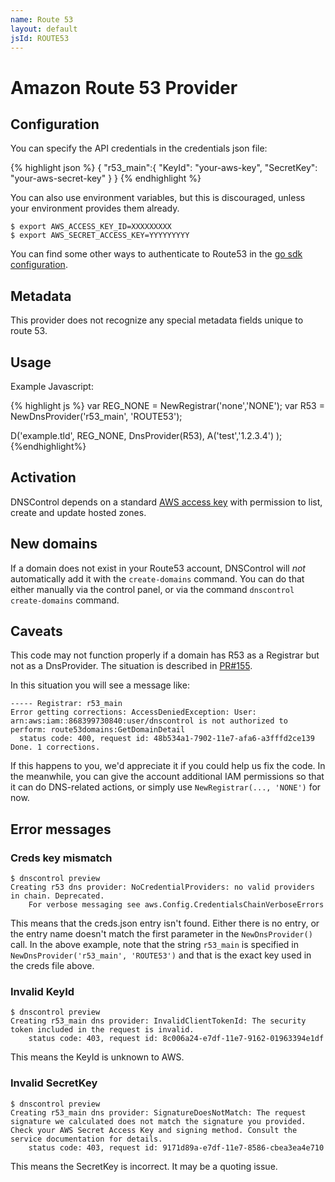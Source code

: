 ```yaml
---
name: Route 53
layout: default
jsId: ROUTE53
---
```

# Amazon Route 53 Provider

## Configuration
You can specify the API credentials in the credentials json file:

{% highlight json %}
{
 "r53_main":{
      "KeyId": "your-aws-key",
      "SecretKey": "your-aws-secret-key"
 }
}
{% endhighlight %}

You can also use environment variables, but this is discouraged, unless your environment provides them already.

```
$ export AWS_ACCESS_KEY_ID=XXXXXXXXX
$ export AWS_SECRET_ACCESS_KEY=YYYYYYYYY
```

You can find some other ways to authenticate to Route53 in the [go sdk configuration](https://docs.aws.amazon.com/sdk-for-go/v1/developer-guide/configuring-sdk.html).

## Metadata
This provider does not recognize any special metadata fields unique to route 53.

## Usage
Example Javascript:

{% highlight js %}
var REG_NONE = NewRegistrar('none','NONE');
var R53 = NewDnsProvider('r53_main', 'ROUTE53');

D('example.tld', REG_NONE, DnsProvider(R53),
    A('test','1.2.3.4')
);
{%endhighlight%}

## Activation
DNSControl depends on a standard [AWS access key](https://aws.amazon.com/developers/access-keys/) with permission to list, create and update hosted zones.

## New domains
If a domain does not exist in your Route53 account, DNSControl will *not* automatically add it with the `create-domains` command. You can do that either manually via the control panel, or via the command `dnscontrol create-domains` command.

## Caveats
This code may not function properly if a domain has R53 as a Registrar
but not as a DnsProvider.  The situation is described in
[PR#155](https://github.com/StackExchange/dnscontrol/pull/155).

In this situation you will see a message like:

```
----- Registrar: r53_main
Error getting corrections: AccessDeniedException: User: arn:aws:iam::868399730840:user/dnscontrol is not authorized to perform: route53domains:GetDomainDetail
  status code: 400, request id: 48b534a1-7902-11e7-afa6-a3fffd2ce139
Done. 1 corrections.
```

If this happens to you, we'd appreciate it if you could help us fix the code.  In the meanwhile, you can give the account additional IAM permissions so that it can do DNS-related actions, or simply use `NewRegistrar(..., 'NONE')` for now.

## Error messages

### Creds key mismatch

```
$ dnscontrol preview
Creating r53 dns provider: NoCredentialProviders: no valid providers in chain. Deprecated.
	For verbose messaging see aws.Config.CredentialsChainVerboseErrors
```

This means that the creds.json entry isn't found. Either there is no entry, or the entry name doesn't match the first parameter in the `NewDnsProvider()` call.  In the above example, note
that the string `r53_main` is specified in `NewDnsProvider('r53_main', 'ROUTE53')` and that is the exact key used in the creds file above.

### Invalid KeyId

```
$ dnscontrol preview
Creating r53_main dns provider: InvalidClientTokenId: The security token included in the request is invalid.
	status code: 403, request id: 8c006a24-e7df-11e7-9162-01963394e1df
```

This means the KeyId is unknown to AWS.

### Invalid SecretKey

```
$ dnscontrol preview
Creating r53_main dns provider: SignatureDoesNotMatch: The request signature we calculated does not match the signature you provided. Check your AWS Secret Access Key and signing method. Consult the service documentation for details.
	status code: 403, request id: 9171d89a-e7df-11e7-8586-cbea3ea4e710
```

This means the SecretKey is incorrect. It may be a quoting issue.
